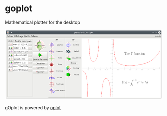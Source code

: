 # goplot
Mathematical plotter for the desktop

![goplot GUI](goplot-small.png)

gOplot is powered by [oplot](https://github.com/sanette/oplot)
